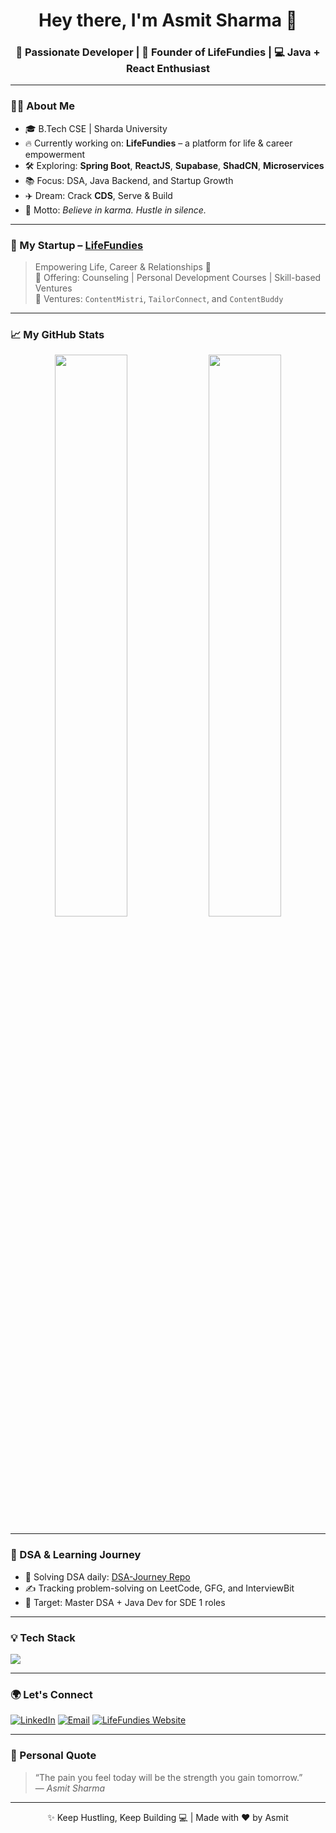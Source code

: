 <h1 align="center">Hey there, I'm Asmit Sharma 👋</h1>
<h3 align="center">🚀 Passionate Developer | 🔗 Founder of LifeFundies | 💻 Java + React Enthusiast</h3>

---

### 👨‍💻 About Me

- 🎓 B.Tech CSE | Sharda University  
- 🔥 Currently working on: **LifeFundies** – a platform for life & career empowerment  
- 🛠️ Exploring: **Spring Boot**, **ReactJS**, **Supabase**, **ShadCN**, **Microservices**  
- 📚 Focus: DSA, Java Backend, and Startup Growth  
- ✈️ Dream: Crack **CDS**, Serve & Build  
- 🧘 Motto: *Believe in karma. Hustle in silence.*

---

### 🚀 My Startup – [LifeFundies](https://lifefundies.in)
> Empowering Life, Career & Relationships 🎯  
> 💼 Offering: Counseling | Personal Development Courses | Skill-based Ventures  
> 🔗 Ventures: `ContentMistri`, `TailorConnect`, and `ContentBuddy`

---

### 📈 My GitHub Stats

<p align="center">
  <img width="48%" src="https://github-readme-stats.vercel.app/api?username=asmitsharma1&show_icons=true&theme=radical" />
  <img width="48%" src="https://github-readme-streak-stats.herokuapp.com/?user=asmitsharma1&theme=radical" />
</p>

---

### 🧠 DSA & Learning Journey

- 🔁 Solving DSA daily: [DSA-Journey Repo](https://github.com/asmitsharma1/DSA-Journey)
- ✍️ Tracking problem-solving on LeetCode, GFG, and InterviewBit
- 🎯 Target: Master DSA + Java Dev for SDE 1 roles

---

### 💡 Tech Stack

<p>
  <img src="https://skillicons.dev/icons?i=java,spring,react,tailwind,js,py,cpp,html,css,git,github,figma,vercel" />
</p>

---

### 🌍 Let's Connect

<p>
  <a href="https://linkedin.com/in/asmitsharma1" target="_blank"><img alt="LinkedIn" src="https://img.shields.io/badge/-Asmit%20Sharma-blue?style=flat-square&logo=Linkedin&logoColor=white"/></a>
  <a href="mailto:asmitsharma895@gmail.com"><img alt="Email" src="https://img.shields.io/badge/-asmitsharma895@gmail.com-red?style=flat-square&logo=Gmail&logoColor=white"/></a>
  <a href="https://lifefundies.in" target="_blank"><img alt="LifeFundies Website" src="https://img.shields.io/badge/-LifeFundies-black?style=flat-square&logo=github&logoColor=white"/></a>
</p>

---

### 📌 Personal Quote

> “The pain you feel today will be the strength you gain tomorrow.”  
> — *Asmit Sharma*

---

<p align="center">✨ Keep Hustling, Keep Building 💻 | Made with ❤️ by Asmit</p>
